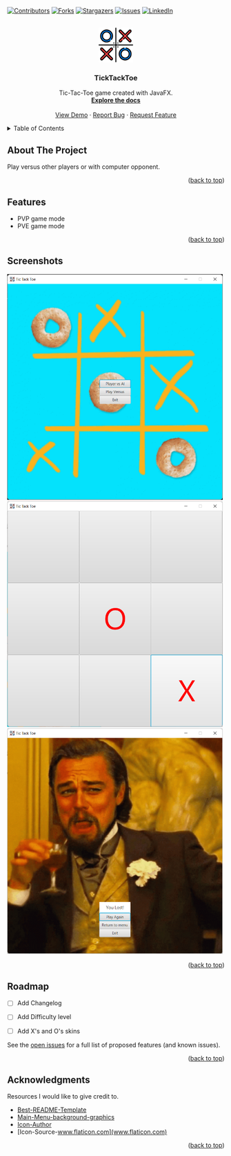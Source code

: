 <a name="readme-top"></a>

[![Contributors][contributors-shield]][contributors-url]
[![Forks][forks-shield]][forks-url]
[![Stargazers][stars-shield]][stars-url]
[![Issues][issues-shield]][issues-url]
[![LinkedIn][linkedin-shield]][linkedin-url]



<!-- PROJECT LOGO -->
<br />
<div align="center">
  <a href="https://github.com/Remigiusz-Gabryel/TickTackToe">
    <img src="images/icon.png" alt="Logo" width="80" height="80">
  </a>

<h3 align="center">TickTackToe</h3>


  <p align="center">
    Tic-Tac-Toe game created with JavaFX.
    <br />
    <a href="https://github.com/Remigiusz-Gabryel/TickTackToe"><strong>Explore the docs</strong></a>
    <br />
    <br />
    <a href="https://github.com/github_username/repo_name">View Demo</a>
    ·
    <a href="https://github.com/Remigiusz-Gabryel/TickTackToe/issues">Report Bug</a>
    ·
    <a href="https://github.com/Remigiusz-Gabryel/TickTackToe/issues">Request Feature</a>
  </p>
</div>


<!-- TABLE OF CONTENTS -->
<details>
  <summary>Table of Contents</summary>
  <ol>
    <li><a href="#about-the-project">About The Project</a></li>
    <li><a href="#features">Features</a></li>
    <li><a href="#screenshots">Screenshots</a></li>
    <li><a href="#roadmap">Roadmap</a></li>
    <li><a href="#acknowledgments">Acknowledgments</a></li>
  </ol>
</details>


## About The Project
 Play versus other players or with computer opponent.

<p align="right">(<a href="#readme-top">back to top</a>)</p>

## Features

* PVP game mode
* PVE game mode


<p align="right">(<a href="#readme-top">back to top</a>)</p>


## Screenshots

<img src="screenshots/main-menu.png" width="500"><br>
<img src="screenshots/game-screen.png" width="500"><br>
<img src="screenshots/end-game-screen.png" width="500"><br>

<p align="right">(<a href="#readme-top">back to top</a>)</p>

<!-- ROADMAP -->
## Roadmap

- [ ] Add Changelog
- [ ] Add Difficulty level 
- [ ] Add X's and O's skins


See the [open issues](https://github.com/Remigiusz-Gabryel/TickTackToe/issues) for a full list of proposed features (and known issues).

<p align="right">(<a href="#readme-top">back to top</a>)</p>

<!-- ACKNOWLEDGMENTS -->
## Acknowledgments

Resources I would like to give credit to. 

* [Best-README-Template](https://github.com/othneildrew/Best-README-Template)
* [Main-Menu-background-graphics](https://tenor.com/view/cereal-tic-tac-toe-gif-9950777)
* [Icon-Author](https://www.flaticon.com/authors/freepik)
* [Icon-Source-www.flaticon.com](www.flaticon.com)

<p align="right">(<a href="#readme-top">back to top</a>)</p>


<!-- MARKDOWN LINKS & IMAGES -->
<!-- https://www.markdownguide.org/basic-syntax/#reference-style-links -->
[contributors-shield]: https://img.shields.io/github/contributors/Remigiusz-Gabryel/TickTackToe.svg?style=for-the-badge
[contributors-url]: https://github.com/Remigiusz-Gabryel/TickTackToe/graphs/contributors
[forks-shield]: https://img.shields.io/github/forks/Remigiusz-Gabryel/TickTackToe.svg?style=for-the-badge
[forks-url]: https://github.com/Remigiusz-Gabryel/TickTackToe/network/members
[stars-shield]: https://img.shields.io/github/stars/Remigiusz-Gabryel/TickTackToe.svg?style=for-the-badge
[stars-url]: https://github.com/Remigiusz-Gabryel/TickTackToe/stargazers
[issues-shield]: https://img.shields.io/github/issues/Remigiusz-Gabryel/TickTackToe.svg?style=for-the-badge
[issues-url]: https://github.com/Remigiusz-Gabryel/TickTackToe/issues
[linkedin-shield]: https://img.shields.io/badge/-LinkedIn-black.svg?style=for-the-badge&logo=linkedin&colorB=555
[linkedin-url]: https://www.linkedin.com/in/remigiusz-gabryel
